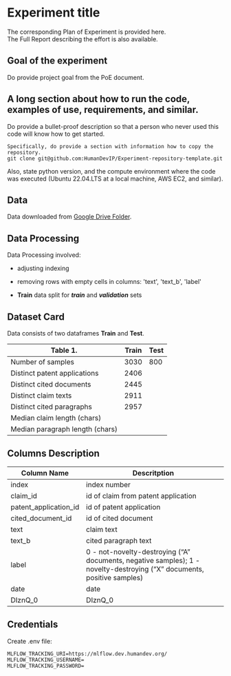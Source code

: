 # Experiment title 

The corresponding <a href:=https://www.notion.so/Plan-of-Experiment-PoE-template-efed4153dd7849c5979e9abb00293ec0>Plan of Experiment is provided here</a>.
\
The <a href:=https://www.notion.so/Experiment-Report-Template-450e66b444c74039bd1beda4f6c226a9>Full Report</a> describing the effort is also available.

## Goal of the experiment
Do provide project goal from the PoE document.

## A long section about how to run the code, examples of use, requirements, and similar.
Do provide a bullet-proof description so that a person who never used this code will know how to get started.

```
Specifically, do provide a section with information how to copy the repository.
git clone git@github.com:HumanDevIP/Experiment-repository-template.git
```

Also, state python version, and the compute environment where the code was executed (Ubuntu 22.04.LTS at a local machine, AWS EC2, and similar).

## Data
Data downloaded from [Google Drive Folder](https://drive.google.com/drive/folders/1bReauP_LtdzBFpCk82RL3N8hvufGSr8r?usp=drive_link).

## Data Processing

Data Processing involved:
- adjusting indexing
- removing rows with empty cells in columns: 'text', 'text_b', 'label'

- **Train** data split for ***train*** and ***validation*** sets

## Dataset Card

Data consists of two dataframes **Train** and **Test**.

| Table 1.                      | Train | Test  |
| ---                           | ---   | ---   |
| Number of samples             | 3030  | 800   |
| Distinct patent applications  | 2406  |
| Distinct cited documents      | 2445  |
| Distinct claim texts          | 2911
| Distinct cited paragraphs     | 2957
| Median claim length (chars)   | 
| Median paragraph length (chars) | 

## Columns Description

| Column Name           | Descritption  |
|---                    | ---           |
| index                 | index number  |
| claim_id              | id of claim from patent application|
| patent_application_id | id of patent application  |
| cited_document_id     | id of cited document      |
| text                  | claim text |
| text_b                | cited paragraph text |
| label                 | 0 - not-novelty-destroying (“A” documents, negative samples); 1 - novelty-destroying (“X” documents, positive samples) |
| date                  | date          |
| DIznQ_0               | DIznQ_0       |



## Credentials

Create .env file:

```shell
MLFLOW_TRACKING_URI=https://mlflow.dev.humandev.org/
MLFLOW_TRACKING_USERNAME=
MLFLOW_TRACKING_PASSWORD=
```
